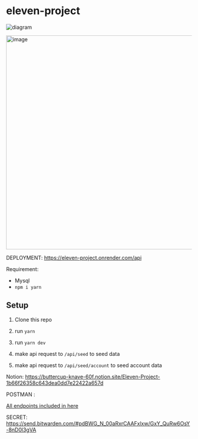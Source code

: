 # eleven-project
![diagram](https://github.com/tuananh131001/eleven-project/assets/67695658/dd363231-8927-4607-8c49-451eeb6d4a96)

<img width="581" alt="image" src="https://github.com/tuananh131001/eleven-project/assets/67695658/61db641f-df85-448f-b588-e6dab5318b6d">

DEPLOYMENT: https://eleven-project.onrender.com/api

Requirement:
- Mysql
- `npm i yarn`

## Setup

1. Clone this repo

2. run `yarn`

3. run `yarn dev`
4. make api request to `/api/seed` to seed data
5. make api request to `/api/seed/account` to seed account data

Notion:
https://buttercup-knave-60f.notion.site/Eleven-Project-1b66f26358c643dea0dd7e22422a657d

POSTMAN :

[All endpoints included in here](Eleven.postman_collection.json)

SECRET: 
https://send.bitwarden.com/#pdBWG_N_00aRxrCAAFxlxw/GxY_QuRw6OsY-8nD0l3gVA
